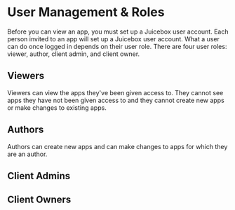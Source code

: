 # User Management & Roles

Before you can view an app, you must set up a Juicebox user account. Each person invited to an app will set up a Juicebox user account. What a user can do once logged in depends on their user role.  There are four user roles: viewer, author, client admin, and client owner. 

## Viewers

Viewers can view the apps they've been given access to. They cannot see apps they have not been given access to and they cannot create new apps or make changes to existing apps. 

## Authors

Authors can create new apps and can make changes to apps for which they are an author. 

## Client Admins

## Client Owners

